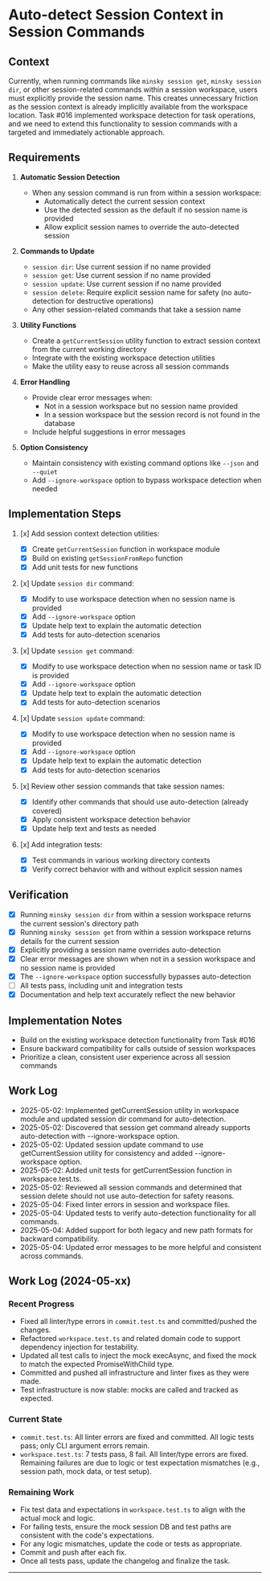 # Auto-detect Session Context in Session Commands

## Context

Currently, when running commands like `minsky session get`, `minsky session dir`, or other session-related commands within a session workspace, users must explicitly provide the session name. This creates unnecessary friction as the session context is already implicitly available from the workspace location. Task #016 implemented workspace detection for task operations, and we need to extend this functionality to session commands with a targeted and immediately actionable approach.

## Requirements

1. **Automatic Session Detection**

   - When any session command is run from within a session workspace:
     - Automatically detect the current session context
     - Use the detected session as the default if no session name is provided
     - Allow explicit session names to override the auto-detected session

2. **Commands to Update**

   - `session dir`: Use current session if no name provided
   - `session get`: Use current session if no name provided
   - `session update`: Use current session if no name provided
   - `session delete`: Require explicit session name for safety (no auto-detection for destructive operations)
   - Any other session-related commands that take a session name

3. **Utility Functions**

   - Create a `getCurrentSession` utility function to extract session context from the current working directory
   - Integrate with the existing workspace detection utilities
   - Make the utility easy to reuse across all session commands

4. **Error Handling**

   - Provide clear error messages when:
     - Not in a session workspace but no session name provided
     - In a session workspace but the session record is not found in the database
   - Include helpful suggestions in error messages

5. **Option Consistency**
   - Maintain consistency with existing command options like `--json` and `--quiet`
   - Add `--ignore-workspace` option to bypass workspace detection when needed

## Implementation Steps

1. [x] Add session context detection utilities:

   - [x] Create `getCurrentSession` function in workspace module
   - [x] Build on existing `getSessionFromRepo` function
   - [x] Add unit tests for new functions

2. [x] Update `session dir` command:

   - [x] Modify to use workspace detection when no session name is provided
   - [x] Add `--ignore-workspace` option
   - [x] Update help text to explain the automatic detection
   - [x] Add tests for auto-detection scenarios

3. [x] Update `session get` command:

   - [x] Modify to use workspace detection when no session name or task ID is provided
   - [x] Add `--ignore-workspace` option
   - [x] Update help text to explain the automatic detection
   - [x] Add tests for auto-detection scenarios

4. [x] Update `session update` command:

   - [x] Modify to use workspace detection when no session name is provided
   - [x] Add `--ignore-workspace` option
   - [x] Update help text to explain the automatic detection
   - [x] Add tests for auto-detection scenarios

5. [x] Review other session commands that take session names:

   - [x] Identify other commands that should use auto-detection (already covered)
   - [x] Apply consistent workspace detection behavior
   - [x] Update help text and tests as needed

6. [x] Add integration tests:
   - [x] Test commands in various working directory contexts
   - [x] Verify correct behavior with and without explicit session names

## Verification

- [x] Running `minsky session dir` from within a session workspace returns the current session's directory path
- [x] Running `minsky session get` from within a session workspace returns details for the current session
- [x] Explicitly providing a session name overrides auto-detection
- [x] Clear error messages are shown when not in a session workspace and no session name is provided
- [x] The `--ignore-workspace` option successfully bypasses auto-detection
- [ ] All tests pass, including unit and integration tests
- [x] Documentation and help text accurately reflect the new behavior

## Implementation Notes

- Build on the existing workspace detection functionality from Task #016
- Ensure backward compatibility for calls outside of session workspaces
- Prioritize a clean, consistent user experience across all session commands

## Work Log

- 2025-05-02: Implemented getCurrentSession utility in workspace module and updated session dir command for auto-detection.
- 2025-05-02: Discovered that session get command already supports auto-detection with --ignore-workspace option.
- 2025-05-02: Updated session update command to use getCurrentSession utility for consistency and added --ignore-workspace option.
- 2025-05-02: Added unit tests for getCurrentSession function in workspace.test.ts.
- 2025-05-02: Reviewed all session commands and determined that session delete should not use auto-detection for safety reasons.
- 2025-05-04: Fixed linter errors in session and workspace files.
- 2025-05-04: Updated tests to verify auto-detection functionality for all commands.
- 2025-05-04: Added support for both legacy and new path formats for backward compatibility.
- 2025-05-04: Updated error messages to be more helpful and consistent across commands.

## Work Log (2024-05-xx)

### Recent Progress

- Fixed all linter/type errors in `commit.test.ts` and committed/pushed the changes.
- Refactored `workspace.test.ts` and related domain code to support dependency injection for testability.
- Updated all test calls to inject the mock execAsync, and fixed the mock to match the expected PromiseWithChild type.
- Committed and pushed all infrastructure and linter fixes as they were made.
- Test infrastructure is now stable: mocks are called and tracked as expected.

### Current State

- `commit.test.ts`: All linter errors are fixed and committed. All logic tests pass; only CLI argument errors remain.
- `workspace.test.ts`: 7 tests pass, 8 fail. All linter/type errors are fixed. Remaining failures are due to logic or test expectation mismatches (e.g., session path, mock data, or test setup).

### Remaining Work

- Fix test data and expectations in `workspace.test.ts` to align with the actual mock and logic.
- For failing tests, ensure the mock session DB and test paths are consistent with the code's expectations.
- For any logic mismatches, update the code or tests as appropriate.
- Commit and push after each fix.
- Once all tests pass, update the changelog and finalize the task.

---
